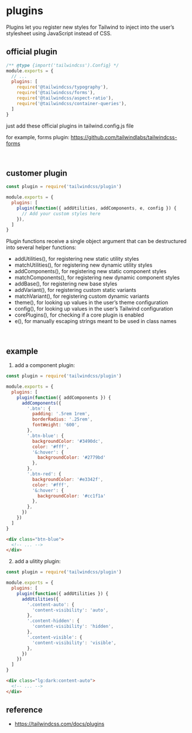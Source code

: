 # plugins
Plugins let you register new styles for Tailwind to inject into the user’s stylesheet using JavaScript instead of CSS.

## official plugin
```js
/** @type {import('tailwindcss').Config} */
module.exports = {
  // ...
  plugins: [
    require('@tailwindcss/typography'),
    require('@tailwindcss/forms'),
    require('@tailwindcss/aspect-ratio'),
    require('@tailwindcss/container-queries'),
  ]
}
```
just add these official plugins in tailwind.config.js file

for example, forms plugin: https://github.com/tailwindlabs/tailwindcss-forms

<br>

## customer plugin
```js
const plugin = require('tailwindcss/plugin')

module.exports = {
  plugins: [
    plugin(function({ addUtilities, addComponents, e, config }) {
      // Add your custom styles here
    }),
  ]
}
```
Plugin functions receive a single object argument that can be destructured into several helper functions:
- addUtilities(), for registering new static utility styles
- matchUtilities(), for registering new dynamic utility styles
- addComponents(), for registering new static component styles
- matchComponents(), for registering new dynamic component styles
- addBase(), for registering new base styles
- addVariant(), for registering custom static variants
- matchVariant(), for registering custom dynamic variants
- theme(), for looking up values in the user’s theme configuration
- config(), for looking up values in the user’s Tailwind configuration
- corePlugins(), for checking if a core plugin is enabled
- e(), for manually escaping strings meant to be used in class names

<br>

## example
1. add a component plugin:
```js
const plugin = require('tailwindcss/plugin')

module.exports = {
  plugins: [
    plugin(function({ addComponents }) {
      addComponents({
        '.btn': {
          padding: '.5rem 1rem',
          borderRadius: '.25rem',
          fontWeight: '600',
        },
        '.btn-blue': {
          backgroundColor: '#3490dc',
          color: '#fff',
          '&:hover': {
            backgroundColor: '#2779bd'
          },
        },
        '.btn-red': {
          backgroundColor: '#e3342f',
          color: '#fff',
          '&:hover': {
            backgroundColor: '#cc1f1a'
          },
        },
      })
    })
  ]
}
```
```html
<div class="btn-blue">
  <!-- ... -->
</div>
```

2. add a ulitity plugin:
```js
const plugin = require('tailwindcss/plugin')

module.exports = {
  plugins: [
    plugin(function({ addUtilities }) {
      addUtilities({
        '.content-auto': {
          'content-visibility': 'auto',
        },
        '.content-hidden': {
          'content-visibility': 'hidden',
        },
        '.content-visible': {
          'content-visibility': 'visible',
        },
      })
    })
  ]
}
```
```html
<div class="lg:dark:content-auto">
  <!-- ... -->
</div>
```

## reference
- https://tailwindcss.com/docs/plugins